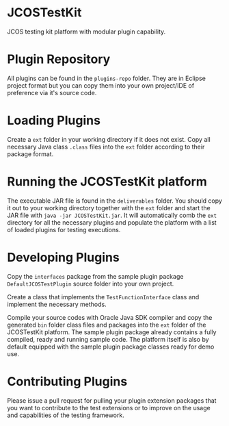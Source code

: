 # JCOSTestKit
JCOS testing kit platform with modular plugin capability.

# Plugin Repository
All plugins can be found in the `plugins-repo` folder. They are in Eclipse project format but you can copy them into your own project/IDE of preference via it's source code.

# Loading Plugins
Create a `ext` folder in your working directory if it does not exist. Copy all necessary Java class `.class` files into the `ext` folder according to their package format.

# Running the JCOSTestKit platform
The executable JAR file is found in the `deliverables` folder. You should copy it out to your working directory together with the `ext` folder and start the JAR file with `java -jar JCOSTestKit.jar`. It will automatically comb the `ext` directory for all the necessary plugins and populate the platform with a list of loaded plugins for testing executions.

# Developing Plugins
Copy the `interfaces` package from the sample plugin package `DefaultJCOSTestPlugin` source folder into your own project.

Create a class that implements the `TestFunctionInterface` class and implement the necessary methods.

Compile your source codes with Oracle Java SDK compiler and copy the generated `bin` folder class files and packages into the `ext` folder of the JCOSTestKit platform. The sample plugin package already contains a fully compiled, ready and running sample code. The platform itself is also by default equipped with the sample plugin package classes ready for demo use.

# Contributing Plugins

Please issue a pull request for pulling your plugin extension packages that you want to contribute to the test extensions or to improve on the usage and capabilities of the testing framework.


